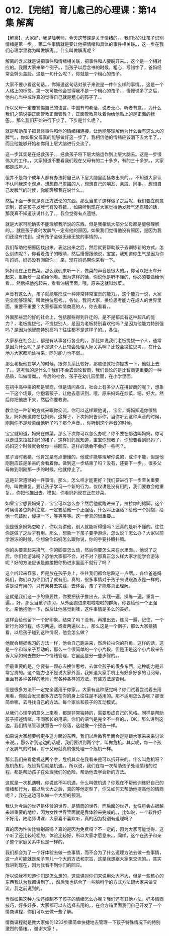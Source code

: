 # 012.【完结】育儿愈己的心理课：第14集 解离

【解离】，大家好，我是陆老师。今天这节课是关于情绪的。，我们说的让孩子识别情绪是第一步。，第二件事情就是要让他把情绪和具体的事件相关联。，这一步在我们心理学里称为叫做解离。，什么叫做解离呢？

解离的含义就是说把事件和情绪相关联，把事件和人要脱开来。，这个是一个相对应的。我跟大家来举个例子。，当孩子以后念书的时候，粗心，写错字了，爸妈经常会劈头盖脸。这是一句什么呢？，你就是一个粗心的孩子。

大家不要小看这句话。，你知道这句话对孩子来说是一件什么样的事情。，这是一个人格上的标签。第一次可能他会觉得我不是一个粗心的孩子。，慢慢说多了之后，他内心当中或许真的觉得自己就是粗心的孩子了。。

所以父母一定要警惕自己的语言。中国有句老话，说者无心，听者有意。，为什么我们之前说要正面管教正面管教？，正面管教意味着你给他贴上的是正面的标签。，那么我们开始进行下步了。下步是什么呢？。

就是帮助孩子把具体事件和他的情绪相连接，让他能够理解他为什么会有这么大的脾气。，你如果父母真的能够做好这一步了，我相信他的情绪应该消下去大半了。，而且他能够开始和你用上层大脑进行交流了。

这一步其实是在拯救孩子。，拯救孩子将下层大脑运作到上层大脑去。这是一步很伟大的工作。，大家知道不要看我们现在父母有的二十多岁，有的三十多岁。，大家都是成年人。

但并不是每个成年人都有办法将自己从下层大脑里面拯救出来的。，不知道大家认不认同我这个观点。想想自己周围的人，想想自己的朋友、亲戚、同事。，想想自己发脾气的时候，你能理解我在说什么。。

然后下面一步就是真正方法论的东西。那么当孩子这样做了之后呢，我们要立刻意识到，首先孩子发脾气有没有错。，如果听到现在大家觉得他发脾气还有错的话，那我真不知道该说什么了。，我会觉得有点遗憾。

就是大家可能确实不能理解我所说的东西。但是我相信大部分父母都是能够理解的。，就是孩子此时发脾气一定有他的原因。如果我们觉得他没有原因，是因为我们还没有找到。没有孩子会做无缘无故的事情的。。

我们帮助他把原因找出来，表达出来之后，然后就要帮助孩子去训练新的方式。怎么训练呢？，你看着孩子的眼睛，然后慢慢跟他说，宝宝，我知道你生气是因为你叫妈妈，妈妈没有回应你。，来，现在妈妈带你来看一下。

妈妈现在正在做菜。那么我们来听一下，做菜的声音是很大的。，你可以把火车开起来，重新炒一盆菜给他看。因为这样的话，你说他是听不懂的，你必须要做给他看。，然后把他抱起来，看看油锅里面，哦，原来这就叫炒菜。

声音有这么大，孩子就能够形成一种非常非常宝贵的能力。，这个能力一说，大家完全能够理解，叫做换位思考。，各位，我问大家，换位思考能力在成人的世界里面，重要不重要？大家都喜欢情商高的人，你去看看，。

外面那些混的好的社会上，包括那些得到升迁的，是不是都具有这种超凡的能力？，老板提拔他，不提拔别人，是因为老板特别喜欢他吗？是因为他能力特别强吗？是因为他智商特别高吗？往往都不是这样子的。，各位。

大家都在社会上，都是有从事各行各业的。，那比如说我们老板提拔一个人，通常是因为什么呢？是不是这个人比较会处理人际关系啊？比较会换位思考，，在什么地方大家都能处得来，同时能力也不弱。。

那么老板他在学人的时候，跟你关系比较好，那顺便就把你提拔一下，他就上去了。，这考验的是什么？我们不会去谈论智商，我们谈论的是比智商更重要的一种品质，叫做情商。，今后的社会，孩子在幼儿园里面，在小学里面。

在初中高中拼的都是智商，但是请问各位，社会上有多少人在拼智商的呢？，想象一下这个场景，你抱着孩子，让他去意识到，哦，原来妈妈在炒菜，嗯，好大。然后你把他放下来，然后你要教诲。

教会他一种新的方式来跟你交流，你可以这样跟他说，，宝宝，妈妈知道你很焦急，妈妈知道你在找妈妈，这样子，下次妈妈告诉你，当你听到这种声音的时候，刚刚你不是炒菜给他听了吗？那个声音。，你听到这个声音的时候。

宝宝就知道，妈妈在做菜，那么下次你可以怎么办呢？你不要在那边叫妈妈，你可以走过来拉拉妈妈的裙子，这样妈妈就知道，宝宝你想我了，你想要看到妈妈了，妈妈这个时候就会给你一些回应。这样的话会不会好一些呢？。

孩子当时我猜，他肯定是有点懵懂的，他或许能够理解你说的，或许不能，但是他刚刚应该是呆呆的会看着你。做到这一步结束了吗？没有，还要下一步。，很多父母做到刚刚那一步的时候，他就停止了。

这是非常遗憾的一件事情。那么，怎么样才能更好？我们要进行下一步至关重要的，叫做重复。要让孩子学习一个新的行为，仅仅讲是没有用的，我们要教会他重复。，你把他推出去，模拟，你看妈妈现在正在炒菜。

如果宝宝想要妈妈了，宝宝可以怎么办？然后他就跑进来了，拉拉你的裙脚。这个时候请各位妈妈注意，一定要给他一个正强话，什么叫正强话？给他一个拥抱，给他一句鼓励，侵探一下，等等等等。这一步真的很重要。。

但是很多妈妈忽略了，你以为讲他，别人就能听得懂吗？还真的是听不懂的。往往你是做了之后才有用。那么，想象一下孩子要学游泳，怎么说？怎么办？大家以前学游泳的时候，你想象你妈妈怎么跟你说，你的手要扑腾扑腾。

你的头要拿起来换气，你的脚要怎么动，然后你要怎么来在水里面。，他说了之后，你们会游泳吗？恐怕大家都不会，对不对？那真正怎么样大家才能学会游泳呢？好的方法应该是直接把你扔进水里面不就行了吗？

这个听起来容易，但是放在孩子身上，往往我们都会忽略这一点啊。，各位爸爸妈妈们，你们以为你们讲了就有用，真的，很多事情对于孩子来说跟游泳是一样的，讲是没有用的，只有亲身去实践，去体会，孩子才能够真正理解。

这就是我们这一步的重要性，你要把孩子推出去，实践一遍，操练一遍，重复一遍。，好，那么当孩子练习，从外面跑进来啦啦啦啦的群角，你要给他一个正强化，亲他抱他一下，然后让他感觉到哇，这件事情是多么的美好。

这样会给他留下一个好印象。结束了吗？没有。再推出去，练习一遍，记住，一个新行为的行程，练习两遍，或者两遍以上。，那么这是一个例子，那么大家猜猜看，以后孩子碰到这种情况，他会怎么做？

他就会根据练习的方法一样，他会自己跑进来，然后拉拉你的群角，这样的话，这是一个和谐亲子互动的，那么一个很简单的一个小片段，但是正是这个小片段来告诉大家如何去做好一个情绪管理，它里面是分一些步骤的。。

但最重要的是，你要有一颗心去换位思考，去体会孩子的很多东西，这种能力是非常宝贵的。这个能力也不是说大家外面，我知道大家手机上有好多好多的订阅号，里面有各种各样的老师，有各种各样的方法，有些方法是管用。

但是很多方法不一定完全适用于你家。，大家有这种感觉吗？你们试着尝试着去用用看，你就会发现很多方法在你的身上往往是不适用的。那不适用怎么办呢？那很简单嘛，去寻找自己的方法。每个家长和孩子的互动模式。

从我们心理学的意义上来看，都是非常独特的，需要形成自己的风格。同样是帮助孩子描述情绪，不同家长的用语，你们的语气是完全不一样的。，OK，那么讲到这边，我们情绪管理就暂告一个段落，这就像一个预告一样。

如果说大家想要听更多这方面的东西，我们以后微客里面会定期跟大家来来来讨论来说。，那么讲到这边的话呢，我们要讲到两个字，叫做危机。其实呢，每一个孩子发脾气的时候，对于父母就真的像处理一个危机一样。

那么我们来看危机这两个字，危机其实在我看来是可以拆开来的。什么叫危机呀？危机危机，危险背后就是机遇。，所以说，我们在每一次帮助孩子处理情绪的过程，都是帮助孩子在处理我们的危险，帮助他去学会新的方法。

这就是一次机遇呀。你说这不叫机遇，什么叫做机遇？你现在不帮他训练好自己的情绪和行为，那以后长大之后，真的等他定型了，你又如何去帮助他提高他的情商呢？，我在这边可以做一个大胆的预测。

我认为今后的世界是体验的世界，是情商的世界，而后面的世界，女性将会占据越来越重要的地位，因为女性世界里面就是靠体验来完成的。，比如说，一个软件好不好用，陆老师讲课，大家喜不喜欢听，真的因为特别有道理吗？

真的因为性价比特别高吗？真的是因为免费吗？不一定的，因为大家可能觉得，这个听了还比较轻松的，体验比较好，所以大家才愿意来。，同样，这个在孩子和亲子整个家庭关系中也是一样的。

我们都会为了一个好体验去做一些事情，而不会为了什么道理方法去做一些事情，这一点可能就是亲子育儿一个大的方法和宗旨，这是我想跟大家来交流的。，其实我讲到现在，因为我看不到你们的回应。

所以说我不知道你们是怎么想的，这些课对你们来说用处大不大，但是一些核心的东西我认为我都讲到了。，然后我也结合了一些脑科学的方式方法跟大家来做交流，我之前说到的。

当然如果这种方法还控制不了孩子的情绪怎么办呢？我们还有其他方法，好多情商技巧，好多好多，大家都可以去选择去用的。，在会方箱里面我们自己开发了一个情商课程，你们可以去做一些了解。

情商课程就是教大家如何1233步骤简单快捷地去管理一下孩子特殊情况下的特别激烈的情绪。，谢谢大家！。